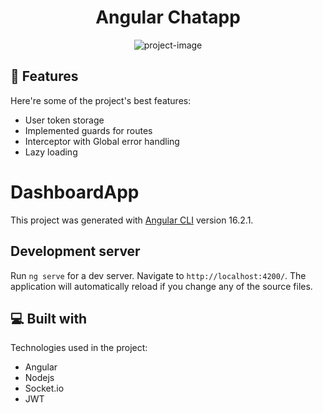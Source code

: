 <h1 align="center" id="title">Angular Chatapp</h1>

<p align="center"><img src="https://socialify.git.ci/sanjidrahman/mt-chatapp-angular/image?font=KoHo&amp;language=1&amp;name=1&amp;owner=1&amp;pattern=Circuit%20Board&amp;theme=Dark" alt="project-image"></p>

  
  
<h2>🧐 Features</h2>

Here're some of the project's best features:

*   User token storage
*   Implemented guards for routes
*   Interceptor with Global error handling
*   Lazy loading


# DashboardApp

This project was generated with [Angular CLI](https://github.com/angular/angular-cli) version 16.2.1.

## Development server

Run `ng serve` for a dev server. Navigate to `http://localhost:4200/`. The application will automatically reload if you change any of the source files.
  
  
<h2>💻 Built with</h2>

Technologies used in the project:

*   Angular
*   Nodejs
*   Socket.io
*   JWT
